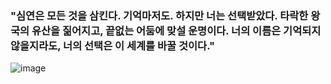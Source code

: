 ### "심연은 모든 것을 삼킨다. 기억마저도. 하지만 너는 선택받았다. 타락한 왕국의 유산을 짊어지고, 끝없는 어둠에 맞설 운명이다. 너의 이름은 기억되지 않을지라도, 너의 선택은 이 세계를 바꿀 것이다."
![image](https://github.com/user-attachments/assets/904491c0-a6d5-4b0b-a820-b6d1eb38509e)
